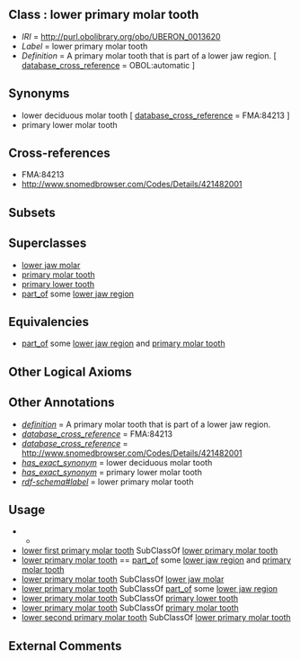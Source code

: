 
## Class : lower primary molar tooth

 * *IRI* = http://purl.obolibrary.org/obo/UBERON_0013620
 * *Label* = lower primary molar tooth
 * *Definition* = A primary molar tooth that is part of a lower jaw region. [ [database_cross_reference](../../ef/oboInOwl#hasDbXref.md) = OBOL:automatic ]

## Synonyms

 * lower deciduous molar tooth [ [database_cross_reference](../../ef/oboInOwl#hasDbXref.md) = FMA:84213 ]
 * primary lower molar tooth

## Cross-references

 * FMA:84213
 * http://www.snomedbrowser.com/Codes/Details/421482001

## Subsets


## Superclasses

 * [lower jaw molar](../../UBERON/67/UBERON_0003667.md)
 * [primary molar tooth](../../UBERON/16/UBERON_0013616.md)
 * [primary lower tooth](../../UBERON/17/UBERON_0018617.md)
 * [part_of](../../BFO/50/BFO_0000050.md) some [lower jaw region](../../UBERON/10/UBERON_0001710.md)

## Equivalencies

 * [part_of](../../BFO/50/BFO_0000050.md) some [lower jaw region](../../UBERON/10/UBERON_0001710.md) and [primary molar tooth](../../UBERON/16/UBERON_0013616.md)

## Other Logical Axioms


## Other Annotations

 * *[definition](../../IAO/15/IAO_0000115.md)* = A primary molar tooth that is part of a lower jaw region.
 * *[database_cross_reference](../../ef/oboInOwl#hasDbXref.md)* = FMA:84213
 * *[database_cross_reference](../../ef/oboInOwl#hasDbXref.md)* = http://www.snomedbrowser.com/Codes/Details/421482001
 * *[has_exact_synonym](../../ym/oboInOwl#hasExactSynonym.md)* = lower deciduous molar tooth
 * *[has_exact_synonym](../../ym/oboInOwl#hasExactSynonym.md)* = primary lower molar tooth
 * *[rdf-schema#label](../../el/rdf-schema#label.md)* = lower primary molar tooth

## Usage

 * -
 * [lower first primary molar tooth](../../UBERON/89/UBERON_0018589.md) SubClassOf [lower primary molar tooth](../../UBERON/20/UBERON_0013620.md)
 * [lower primary molar tooth](../../UBERON/20/UBERON_0013620.md) == [part_of](../../BFO/50/BFO_0000050.md) some [lower jaw region](../../UBERON/10/UBERON_0001710.md) and [primary molar tooth](../../UBERON/16/UBERON_0013616.md)
 * [lower primary molar tooth](../../UBERON/20/UBERON_0013620.md) SubClassOf [lower jaw molar](../../UBERON/67/UBERON_0003667.md)
 * [lower primary molar tooth](../../UBERON/20/UBERON_0013620.md) SubClassOf [part_of](../../BFO/50/BFO_0000050.md) some [lower jaw region](../../UBERON/10/UBERON_0001710.md)
 * [lower primary molar tooth](../../UBERON/20/UBERON_0013620.md) SubClassOf [primary lower tooth](../../UBERON/17/UBERON_0018617.md)
 * [lower primary molar tooth](../../UBERON/20/UBERON_0013620.md) SubClassOf [primary molar tooth](../../UBERON/16/UBERON_0013616.md)
 * [lower second primary molar tooth](../../UBERON/00/UBERON_0018600.md) SubClassOf [lower primary molar tooth](../../UBERON/20/UBERON_0013620.md)

## External Comments

